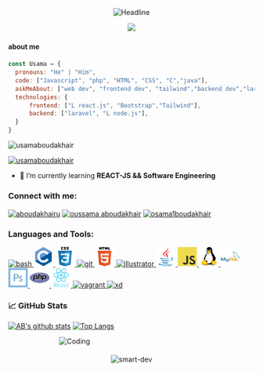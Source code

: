 
<div align=center>
  <div align=center>
        <img src="https://readme-typing-svg.herokuapp.com?duration=5000&color=1e69b0&size=33&center=true&vCenter=true&width=600&height=50&lines=Hi+there+I'm+Usama+Aboudakhair;Software+Engineer+Student;%26+Web+Devlopper" alt="Headline" />
    </div>
</div>

<p align="center"> <img src="https://user-images.githubusercontent.com/120065120/212209674-07b3685e-1127-4f42-9871-3a423d343fa2.svg" /> </p>

#### about me
```javascript
const Usama = {
  pronouns: "He" | "Him",
  code: ["Javascript", "php", "HTML", "CSS", "C","java"],
  askMeAbout: ["web dev", "frontend dev", "tailwind","backend dev","laravel"],
  technologies: {
      frontend: ["L react.js", "Bootstrap","Tailwind"],
      backend: ["laravel", "L node.js"],
  }
}
```

<p align="left"> <img src="https://komarev.com/ghpvc/?username=usamaboudakhair&label=Profile%20views&color=0e75b6&style=flat" alt="usamaboudakhair" /> </p>

<p align="left"> <a href="https://github.com/ryo-ma/github-profile-trophy"><img src="https://github-profile-trophy.vercel.app/?username=usamaboudakhair" alt="usamaboudakhair" /></a> </p>

- 🌱 I’m currently learning **REACT-JS && Software Engineering**

<h3 align="left">Connect with me:</h3>
<p align="left">
<a href="https://twitter.com/aboudakhairu" target="blank"><img align="center" src="https://raw.githubusercontent.com/rahuldkjain/github-profile-readme-generator/master/src/images/icons/Social/twitter.svg" alt="aboudakhairu" height="30" width="40" /></a>
<a href="https://linkedin.com/in/oussama aboudakhair" target="blank"><img align="center" src="https://raw.githubusercontent.com/rahuldkjain/github-profile-readme-generator/master/src/images/icons/Social/linked-in-alt.svg" alt="oussama aboudakhair" height="30" width="40" /></a>
<a href="https://instagram.com/osama1boudakhair" target="blank"><img align="center" src="https://raw.githubusercontent.com/rahuldkjain/github-profile-readme-generator/master/src/images/icons/Social/instagram.svg" alt="osama1boudakhair" height="30" width="40" /></a>
</p>

<h3 align="left">Languages and Tools:</h3>
<p align="left"> <a href="https://www.gnu.org/software/bash/" target="_blank" rel="noreferrer"> <img src="https://www.vectorlogo.zone/logos/gnu_bash/gnu_bash-icon.svg" alt="bash" width="40" height="40"/> </a> <a href="https://www.cprogramming.com/" target="_blank" rel="noreferrer"> <img src="https://raw.githubusercontent.com/devicons/devicon/master/icons/c/c-original.svg" alt="c" width="40" height="40"/> </a> <a href="https://www.w3schools.com/css/" target="_blank" rel="noreferrer"> <img src="https://raw.githubusercontent.com/devicons/devicon/master/icons/css3/css3-original-wordmark.svg" alt="css3" width="40" height="40"/> </a> <a href="https://git-scm.com/" target="_blank" rel="noreferrer"> <img src="https://www.vectorlogo.zone/logos/git-scm/git-scm-icon.svg" alt="git" width="40" height="40"/> </a> <a href="https://www.w3.org/html/" target="_blank" rel="noreferrer"> <img src="https://raw.githubusercontent.com/devicons/devicon/master/icons/html5/html5-original-wordmark.svg" alt="html5" width="40" height="40"/> </a> <a href="https://www.adobe.com/in/products/illustrator.html" target="_blank" rel="noreferrer"> <img src="https://www.vectorlogo.zone/logos/adobe_illustrator/adobe_illustrator-icon.svg" alt="illustrator" width="40" height="40"/> </a> <a href="https://www.java.com" target="_blank" rel="noreferrer"> <img src="https://raw.githubusercontent.com/devicons/devicon/master/icons/java/java-original.svg" alt="java" width="40" height="40"/> </a> <a href="https://developer.mozilla.org/en-US/docs/Web/JavaScript" target="_blank" rel="noreferrer"> <img src="https://raw.githubusercontent.com/devicons/devicon/master/icons/javascript/javascript-original.svg" alt="javascript" width="40" height="40"/> </a> <a href="https://www.linux.org/" target="_blank" rel="noreferrer"> <img src="https://raw.githubusercontent.com/devicons/devicon/master/icons/linux/linux-original.svg" alt="linux" width="40" height="40"/> </a> <a href="https://www.mysql.com/" target="_blank" rel="noreferrer"> <img src="https://raw.githubusercontent.com/devicons/devicon/master/icons/mysql/mysql-original-wordmark.svg" alt="mysql" width="40" height="40"/> </a> <a href="https://www.photoshop.com/en" target="_blank" rel="noreferrer"> <img src="https://raw.githubusercontent.com/devicons/devicon/master/icons/photoshop/photoshop-line.svg" alt="photoshop" width="40" height="40"/> </a> <a href="https://www.php.net" target="_blank" rel="noreferrer"> <img src="https://raw.githubusercontent.com/devicons/devicon/master/icons/php/php-original.svg" alt="php" width="40" height="40"/> </a> <a href="https://reactjs.org/" target="_blank" rel="noreferrer"> <img src="https://raw.githubusercontent.com/devicons/devicon/master/icons/react/react-original-wordmark.svg" alt="react" width="40" height="40"/> </a> <a href="https://www.vagrantup.com/" target="_blank" rel="noreferrer"> <img src="https://www.vectorlogo.zone/logos/vagrantup/vagrantup-icon.svg" alt="vagrant" width="40" height="40"/> </a> <a href="https://www.adobe.com/products/xd.html" target="_blank" rel="noreferrer"> <img src="https://cdn.worldvectorlogo.com/logos/adobe-xd.svg" alt="xd" width="40" height="40"/> </a> </p>


### 📈 GitHub Stats

[![AB's github stats](https://github-readme-stats.vercel.app/api?username=Usamaboudakhair&count_private=true&show_icons=true)](https://github.com/anuraghazra/github-readme-stats)
[![Top Langs](https://github-readme-stats.vercel.app/api/top-langs/?username=Usamaboudakhair&layout=compact&langs_count=10)](https://github.com/anuraghazra/github-readme-stats)

<img align="right" alt="Coding" width="400" src="https://media.giphy.com/media/qgQUggAC3Pfv687qPC/giphy.gif"><br />
<!--<img src="https://github-readme-stats.vercel.app/api/top-langs/?username=Usamaboudakhair&theme=blue-green">-->
<p align="center" style='margin:20px'> <img src="https://komarev.com/ghpvc/?username=Usamaboudakhair=Profile%20views&color=0e75b6&style=flat" alt="smart-dev" width='200'/> </p>




<!--
**Usamaboudakhair/Usamaboudakhair** is a ✨ _special_ ✨ repository because its `README.md` (this file) appears on your GitHub profile.
***
[![AB's github stats](https://github-readme-stats.vercel.app/api?username=Usamaboudakhair&count_private=true&show_icons=true)](https://github.com/anuraghazra/github-readme-stats)
[![Top Langs](https://github-readme-stats.vercel.app/api/top-langs/?username=Usamaboudakhair&layout=compact&langs_count=10)](https://github.com/anuraghazra/github-readme-stats)

<img align="right" alt="Coding" width="400" src="https://media.giphy.com/media/qgQUggAC3Pfv687qPC/giphy.gif"><br />
<img src="https://github-readme-stats.vercel.app/api/top-langs/?username=Usamaboudakhair&theme=blue-green">
<p align="center" style='margin:20px'> <img src="https://komarev.com/ghpvc/?username=Usamaboudakhair=Profile%20views&color=0e75b6&style=flat" alt="smart-dev" width='200'/> </p>

<p align="center"> <img width='100' src="https://user-images.githubusercontent.com/120065120/212206843-cf86b9c1-9557-4f3e-a49b-f54ba1703e05.png" alt="trophy" /> </p>

<p align="center"> <a href="https://github.com/ryo-ma/github-profile-trophy"><img src="https://github-profile-trophy.vercel.app/?username=Usamaboudakhair&theme=onedark" alt="smart-dev" /></a> </p>

***


Here are some ideas to get you started:

- 🔭 I’m currently working on ...
- 🌱 I’m currently learning ...
- 👯 I’m looking to collaborate on ...
- 🤔 I’m looking for help with ...
- 💬 Ask me about ...
- 📫 How to reach me: ...
- 😄 Pronouns: ...
- ⚡ Fun fact: ...
-->
